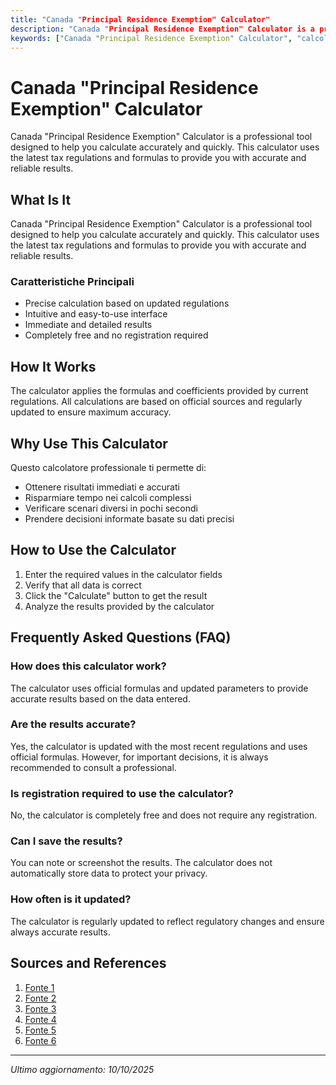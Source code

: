```yaml
---
title: "Canada "Principal Residence Exemption" Calculator"
description: "Canada "Principal Residence Exemption" Calculator is a professional tool designed to help you calculate accurately and quickly. This calculator uses the latest tax regulations and formulas to provide you with accurate and reliable results."
keywords: ["Canada "Principal Residence Exemption" Calculator", "calcolatore", "calcolo online"]
---
```


# Canada "Principal Residence Exemption" Calculator

Canada "Principal Residence Exemption" Calculator is a professional tool designed to help you calculate accurately and quickly. This calculator uses the latest tax regulations and formulas to provide you with accurate and reliable results.

## What Is It

Canada "Principal Residence Exemption" Calculator is a professional tool designed to help you calculate accurately and quickly. This calculator uses the latest tax regulations and formulas to provide you with accurate and reliable results.

### Caratteristiche Principali

- Precise calculation based on updated regulations
- Intuitive and easy-to-use interface
- Immediate and detailed results
- Completely free and no registration required

## How It Works

The calculator applies the formulas and coefficients provided by current regulations. All calculations are based on official sources and regularly updated to ensure maximum accuracy.

## Why Use This Calculator

Questo calcolatore professionale ti permette di:

- Ottenere risultati immediati e accurati
- Risparmiare tempo nei calcoli complessi
- Verificare scenari diversi in pochi secondi
- Prendere decisioni informate basate su dati precisi

## How to Use the Calculator

1. Enter the required values in the calculator fields
2. Verify that all data is correct
3. Click the "Calculate" button to get the result
4. Analyze the results provided by the calculator

## Frequently Asked Questions (FAQ)

### How does this calculator work?

The calculator uses official formulas and updated parameters to provide accurate results based on the data entered.

### Are the results accurate?

Yes, the calculator is updated with the most recent regulations and uses official formulas. However, for important decisions, it is always recommended to consult a professional.

### Is registration required to use the calculator?

No, the calculator is completely free and does not require any registration.

### Can I save the results?

You can note or screenshot the results. The calculator does not automatically store data to protect your privacy.

### How often is it updated?

The calculator is regularly updated to reflect regulatory changes and ensure always accurate results.

## Sources and References

1. [Fonte 1](https://wowa.ca/calculators/capital-gain-tax)
2. [Fonte 2](https://www.canada.ca/en/revenue-agency/services/tax/individuals/topics/about-your-tax-return/tax-return/completing-a-tax-return/personal-income/line-12700-capital-gains/principal-residence-other-real-estate.html)
3. [Fonte 3](https://turbotax.intuit.ca/tips/what-is-the-principal-residence-exemption-and-how-does-it-work-17065?srsltid=AfmBOoqfjfqbsl7SP9NnZx4N9xpjFcaJ1WcoI9oSzTN6xQ4udSOe4VTa)
4. [Fonte 4](https://www.nesto.ca/mortgage-basics/canada-capital-gains-tax-calculator/)
5. [Fonte 5](https://www.taxtips.ca/filing/principal-residence-exemption.htm)
6. [Fonte 6](https://www2.gov.bc.ca/gov/content/taxes/property-taxes/property-transfer-tax/calculation-examples)

---

*Ultimo aggiornamento: 10/10/2025*
